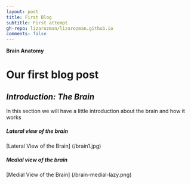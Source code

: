 ```yaml
---
layout: post
title: First Blog
subtitle: First attempt
gh-repo: lizarozman/lizarozman.github.io
comments: false
---
```


**Brain Anatomy**

# Our first blog post
## _Introduction: The Brain_

In this section we will have a little introduction about the brain and how it works

##### Lateral view of the brain
[Lateral View of the Brain] (/brain1.jpg)   
##### Medial view of the brain
[Medial View of the Brain] (/brain-medial-lazy.png)
